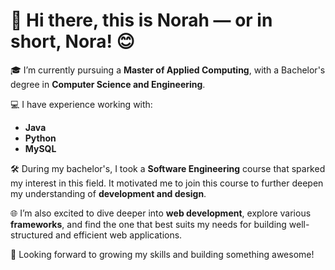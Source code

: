 # 👋 Hi there, this is Norah — or in short, Nora! 😊

🎓 I’m currently pursuing a **Master of Applied Computing**, with a Bachelor's degree in **Computer Science and Engineering**.

💻 I have experience working with:
- **Java**
- **Python**
- **MySQL**

🛠️ During my bachelor's, I took a **Software Engineering** course that sparked my interest in this field. It motivated me to join this course to further deepen my understanding of **development and design**.

🌐 I’m also excited to dive deeper into **web development**, explore various **frameworks**, and find the one that best suits my needs for building well-structured and efficient web applications.

🚀 Looking forward to growing my skills and building something awesome!


